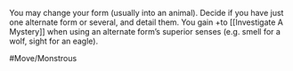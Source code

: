 You may change your form (usually into an animal). Decide if you have just one alternate form or several, and detail them. You gain +to [[Investigate A Mystery]] when using an alternate form’s superior senses (e.g. smell for a wolf, sight for an eagle).

 #Move/Monstrous 